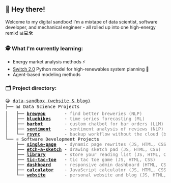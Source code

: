 ## 👋 Hey there!

Welcome to my digital sandbox! I'm a mixtape of data scientist, software developer, and mechanical engineer - all rolled up into one high-energy remix! 📊💻🛠

### 🕵️ What I'm currently learning:

- Energy market analysis methods ⚡️
- [Switch 2.0](https://github.com/switch-model/switch) Python model for high-renewables system planning 🐍
- Agent-based modeling methods

### 🗂 Project directory:
<pre style="font-family:Menlo,'DejaVu Sans Mono',consolas,'Courier New',monospace">😀 <a href="https://data-sandbox.github.io/">data-sandbox (website &amp; blog)</a>
<span style="color: #808080; text-decoration-color: #808080">┣━━ </span>📊 Data Science Projects
<span style="color: #808080; text-decoration-color: #808080">┃   ┣━━ </span><span style="font-weight: bold"><a href="https://github.com/data-sandbox/nlp-brewer-finder">brewyou</a></span>       - <span style="color: #808080; text-decoration-color: #808080">find better breweries (NLP)</span>
<span style="color: #808080; text-decoration-color: #808080">┃   ┣━━ </span><span style="font-weight: bold"><a href="https://github.com/data-sandbox/ml-bluebikes-forecasting">bluebikes</a></span>     - <span style="color: #808080; text-decoration-color: #808080">time series forecasting (ML)</span>
<span style="color: #808080; text-decoration-color: #808080">┃   ┣━━ </span><span style="font-weight: bold"><a href="https://github.com/data-sandbox/llms/blob/main/GPT-3_chatbot.ipynb">barbot</a></span>        - <span style="color: #808080; text-decoration-color: #808080">custom chatbot for bar orders (LLM)</span>
<span style="color: #808080; text-decoration-color: #808080">┃   ┣━━ </span><span style="font-weight: bold"><a href="https://github.com/data-sandbox/ml-sandbox/tree/main/sentiment_amazon">sentiment</a></span>     - <span style="color: #808080; text-decoration-color: #808080">sentiment analysis of reviews (NLP)</span>
<span style="color: #808080; text-decoration-color: #808080">┃   ┗━━ </span><span style="font-weight: bold"><a href="https://github.com/data-sandbox/bash/tree/main/rsync">rsync</a></span>         - <span style="color: #808080; text-decoration-color: #808080">backup workflow without the cloud (bash)</span>
<span style="color: #808080; text-decoration-color: #808080">┗━━ </span>⚛️ Software Development Projects
<span style="color: #808080; text-decoration-color: #808080">    ┣━━ </span><span style="font-weight: bold"><a href="https://data-sandbox.github.io/restaurant/">single-page</a></span>   - <span style="color: #808080; text-decoration-color: #808080">dynamic page rewrites (JS, HTML, CSS)</span>
<span style="color: #808080; text-decoration-color: #808080">    ┣━━ </span><span style="font-weight: bold"><a href="https://data-sandbox.github.io/etch-a-sketch/">etch-a-sketch</a></span> - <span style="color: #808080; text-decoration-color: #808080">drawing sketch pad (JS, HTML, CSS)</span>
<span style="color: #808080; text-decoration-color: #808080">    ┣━━ </span><span style="font-weight: bold"><a href="https://data-sandbox.github.io/library/">library</a></span>       - <span style="color: #808080; text-decoration-color: #808080">store your reading list (JS, HTML, CSS)</span>
<span style="color: #808080; text-decoration-color: #808080">    ┣━━ </span><span style="font-weight: bold"><a href="https://data-sandbox.github.io/tic-tac-toe/">tic-tac-toe</a></span>   - <span style="color: #808080; text-decoration-color: #808080">tic tac toe game (JS, HTML, CSS)</span>
<span style="color: #808080; text-decoration-color: #808080">    ┣━━ </span><span style="font-weight: bold"><a href="https://data-sandbox.github.io/admin-dashboard/">dashboard</a></span>     - <span style="color: #808080; text-decoration-color: #808080">responsive admin dashboard (HTML, CSS)</span>
<span style="color: #808080; text-decoration-color: #808080">    ┣━━ </span><span style="font-weight: bold"><a href="https://data-sandbox.github.io/calculator/">calculator</a></span>    - <span style="color: #808080; text-decoration-color: #808080">JavaScript calculator (JS, HTML, CSS)</span>
<span style="color: #808080; text-decoration-color: #808080">    ┗━━ </span><span style="font-weight: bold"><a href="https://github.com/data-sandbox/data-sandbox.github.io">website</a></span>       - <span style="color: #808080; text-decoration-color: #808080">personal website and blog (JS, HTML, CSS</span>
</pre>
